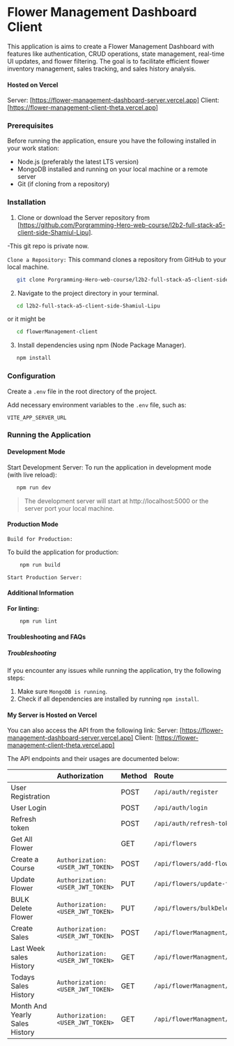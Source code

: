 # Flower Management Dashboard Client

This application is aims to create a Flower Management Dashboard with features like authentication, CRUD operations, state management, real-time UI updates, and flower filtering. The goal is to facilitate efficient flower inventory management, sales tracking, and sales history analysis.

#### Hosted on Vercel

Server: [https://flower-management-dashboard-server.vercel.app]
Client: [https://flower-management-client-theta.vercel.app]

### Prerequisites

Before running the application, ensure you have the following installed in your work station:

- Node.js (preferably the latest LTS version)
- MongoDB installed and running on your local machine or a remote server
- Git (if cloning from a repository)

### Installation

1. Clone or download the Server repository from [https://github.com/Porgramming-Hero-web-course/l2b2-full-stack-a5-client-side-Shamiul-Lipu].

-This git repo is private now.

`Clone a Repository:`
This command clones a repository from GitHub to your local machine.

```bash
   git clone Porgramming-Hero-web-course/l2b2-full-stack-a5-client-side-Shamiul-Lipu
```

2. Navigate to the project directory in your terminal.

```bash
   cd l2b2-full-stack-a5-client-side-Shamiul-Lipu
```

or it might be

```bash
   cd flowerManagement-client
```

3. Install dependencies using npm (Node Package Manager).

```bash
   npm install
```

### Configuration

Create a `.env` file in the root directory of the project.

Add necessary environment variables to the `.env` file, such as:

`VITE_APP_SERVER_URL`

### Running the Application

#### Development Mode

Start Development Server:
To run the application in development mode (with live reload):

```bash
   npm run dev
```

> The development server will start at http://localhost:5000 or the server port your local machine.

#### Production Mode

`Build for Production:`

To build the application for production:

```bash
    npm run build
```

`Start Production Server:`

#### Additional Information

**For linting:**

```bash
    npm run lint
```

#### Troubleshooting and FAQs

##### Troubleshooting

If you encounter any issues while running the application, try the following steps:

1. Make sure `MongoDB is running`.
2. Check if all dependencies are installed by running `npm install`.

#### My Server is Hosted on Vercel

You can also access the API from the following link:
Server: [https://flower-management-dashboard-server.vercel.app]
Client: [https://flower-management-client-theta.vercel.app]

The API endpoints and their usages are documented below:

|                                | Authorization                     | Method | Route                                                   |
| :----------------------------- | :-------------------------------- | :----- | :------------------------------------------------------ |
| User Registration              |                                   | POST   | `/api/auth/register`                                    |
| User Login                     |                                   | POST   | `/api/auth/login`                                       |
| Refresh token                  |                                   | POST   | `/api/auth/refresh-token`                               |
| Get All Flower                 |                                   | GET    | `/api/flowers`                                          |
| Create a Course                | `Authorization: <USER_JWT_TOKEN>` | POST   | `/api/flowers/add-flowers`                              |
| Update Flower                  | `Authorization: <USER_JWT_TOKEN>` | PUT    | `/api/flowers/update-flower/:flowerId`                  |
| BULK Delete Flower             | `Authorization: <USER_JWT_TOKEN>` | PUT    | `/api/flowers/bulkDeleteFlowerflower"`                  |
| Create Sales                   | `Authorization: <USER_JWT_TOKEN>` | POST   | `/api/flowerManagment/create-sales`                     |
| Last Week sales History        | `Authorization: <USER_JWT_TOKEN>` | GET    | `/api/flowerManagment/lastWeeksales`                    |
| Todays Sales History           | `Authorization: <USER_JWT_TOKEN>` | GET    | `/api/flowerManagment/todaysSalesHistory`               |
| Month And Yearly Sales History | `Authorization: <USER_JWT_TOKEN>` | GET    | `/api/flowerManagment/monthAndYearlySalesHistory/:year` |
